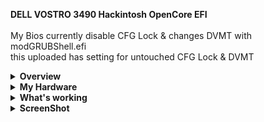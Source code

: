 <strong>DELL VOSTRO 3490 Hackintosh OpenCore EFI</strong></br></br>
My Bios currently disable CFG Lock & changes DVMT with modGRUBShell.efi</br>
this uploaded has setting for untouched CFG Lock & DVMT

<details>  
<summary><strong>Overview</strong></summary>
</br>
- DSDT from Latest Bios 1.21.0</br>
- Improve Backlight Smoother</br>
- Latest OpenCore 0.8.6</br>
- Support macOS Catalina - Ventura</br>

</details>

<details>  
<summary><strong>My Hardware</strong></summary>
</br>

| Model              | Dell Vostro 3490                       |
|:-------------------|:-------------------------------------------|
| Processor          | Intel Core i3-10110U                       |
| Graphics           | Intel UHD Graphics 620                     |
| Memory             | 16GB (2x8GB 2666MHz DDR4 Corsair Vengeance)|
| Display            | 14" WXGA 1366x768 HD LCD                   |
| Storage            | WD Black SN750 SSD NVMe 250GB (Hackintosh) |
|                    | MidasForce SSD SATA 250GB (Windows)        |
| WLAN + Bluetooth   | Broadcom BCM94360CS2 (Replaced)            |
| LAN                | Realtek 8168 Ethernet                      |
| Card Reader        | Realtek Card Reader                        |
| Camera             | HD Webcam                                  |
| Soundcard          | Realtek ALC236                             |
| Trackpad           | Dell I2C Touchpad                          |


</details>
<details>  
<summary><strong>What's working</strong></summary>
</br>

- [x] Intel UHD 620 Graphics
- [x] All USB ports (Included USB-CRW)
- [x] Internal Camera
- [x] WiFi+Bluetooth (Replaced to BCM94360CS2)
- [x] Shutdown/ Reboot/ Sleep/ Wake 
- [x] Speakers and headphones jack (Use Combojack)
- [x] Realtek 8168 Gigabit Ethernet
- [x] App Store
- [x] iMessage and Facetime 
- [x] HDMI Output + Audio
- [x] Keyboard and Trackpad (multi gesture trackpad)
- [x] Airdrop , Handoff , Sidecar 
- [x] VT-D enable on bios with uncheck disableiomapper kernel quirk

</details>


<details>  
<summary><strong>ScreenShot</strong></summary>
<div style="align: center">
<img src="https://user-images.githubusercontent.com/12820160/201269225-30360be5-4ca4-48a6-a31c-b79a59b5f231.png">
</div>
<div style="align: center">
<img src="https://user-images.githubusercontent.com/12820160/201269294-727b6716-bf1e-4937-b161-161bb0c4ada3.png">
</div>
<div style="align: center">
<img src="https://user-images.githubusercontent.com/12820160/201269333-ffa87486-d58a-4095-b3cf-07d590a9c70c.png">
</div>
<div style="align: center">
<img src="https://user-images.githubusercontent.com/12820160/201269380-5e66b737-3c22-4c59-b380-fc29eb9d1cde.png">
</div>
<div style="align: center">
<img src="https://user-images.githubusercontent.com/12820160/201269405-f06e4977-5d2d-459b-bd44-3002d104316b.png">
</div>
<div style="align: center">
<img src="https://user-images.githubusercontent.com/12820160/201269445-9ebc22e8-5cdb-4435-8787-d23c8659a3cd.png">
</div>
<div style="align: center">
<img src="https://user-images.githubusercontent.com/12820160/201269495-155c0f07-a7d7-41cb-87a5-a3b64835da52.png">
</div>
<div style="align: center">
<img src="https://user-images.githubusercontent.com/12820160/201269536-73f7eda3-270d-4e7e-abc6-89c2dfba0cb5.png">
</div>
<div style="align: center">
<img src="https://user-images.githubusercontent.com/12820160/201269574-0471a696-6955-4c2e-a8fc-fe8bd62b2dd8.png">
</div>
<div style="align: center">
<img src="https://user-images.githubusercontent.com/12820160/201269610-aa79ccec-b040-4614-8697-f121f1f61425.png">
</div>
<div style="align: center">
<img src="https://user-images.githubusercontent.com/12820160/201269649-d4e6798e-08ea-45a0-bd28-2ba8c33d95b4.png">
</div>
<div style="align: center">
<img src="https://user-images.githubusercontent.com/12820160/201269682-7a801643-8618-4189-ba5c-c0caf4743f55.png">
</div>

</details>  
